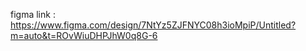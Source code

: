 figma link : https://www.figma.com/design/7NtYz5ZJFNYC08h3ioMpiP/Untitled?m=auto&t=ROvWiuDHPJhW0q8G-6
